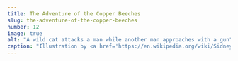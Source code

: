 ```yaml
---
title: The Adventure of the Copper Beeches
slug: the-adventure-of-the-copper-beeches
number: 12
image: true
alt: "A wild cat attacks a man while another man approaches with a gun"
caption: "Illustration by <a href='https://en.wikipedia.org/wiki/Sidney_Paget' class='blue no-underline hover-dark-red'>Sidney Paget</a>, 1891/1892"
---
```

